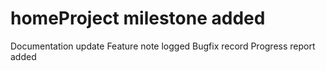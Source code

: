 # homeProject milestone added
Documentation update
Feature note logged
Bugfix record
Progress report added
